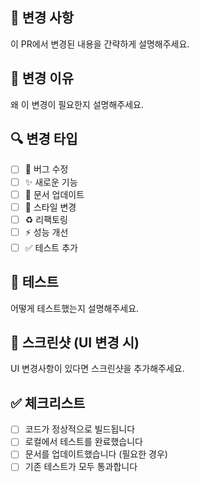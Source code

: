 ## 📝 변경 사항
이 PR에서 변경된 내용을 간략하게 설명해주세요.

## 🎯 변경 이유
왜 이 변경이 필요한지 설명해주세요.

## 🔍 변경 타입
- [ ] 🐛 버그 수정
- [ ] ✨ 새로운 기능
- [ ] 📝 문서 업데이트
- [ ] 🎨 스타일 변경
- [ ] ♻️ 리팩토링
- [ ] ⚡ 성능 개선
- [ ] ✅ 테스트 추가

## 🧪 테스트
어떻게 테스트했는지 설명해주세요.

## 📸 스크린샷 (UI 변경 시)
UI 변경사항이 있다면 스크린샷을 추가해주세요.

## ✅ 체크리스트
- [ ] 코드가 정상적으로 빌드됩니다
- [ ] 로컬에서 테스트를 완료했습니다
- [ ] 문서를 업데이트했습니다 (필요한 경우)
- [ ] 기존 테스트가 모두 통과합니다

